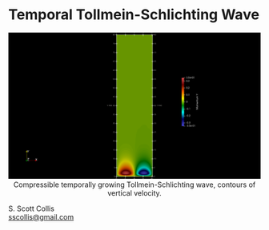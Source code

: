 # Temporal Tollmein-Schlichting Wave

<p align=center>
<img src=https://github.com/sscollis/lns3d/blob/master/test/TSwave/temporal/v.png>
<br>Compressible temporally growing Tollmein-Schlichting wave, contours 
of vertical velocity.</p>

S. Scott Collis\
sscollis@gmail.com 

